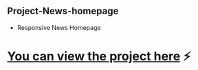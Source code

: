 ## Project-News-homepage
- Responsive News Homepage
# [You can view the project here](https://raw.githack.com/Maeokubo/Project-News-homepage/main/index.html) ⚡️
